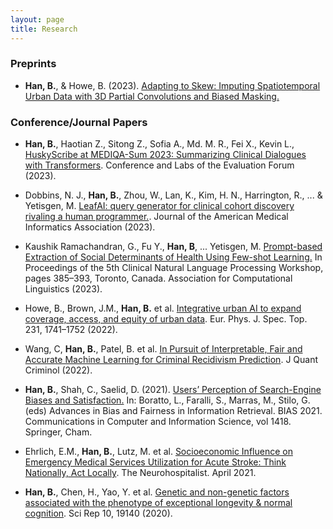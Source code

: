 ```yaml
---
layout: page
title: Research
---
```


### Preprints

- **Han, B.**, & Howe, B. (2023). [Adapting to Skew: Imputing Spatiotemporal Urban Data with 3D Partial Convolutions and Biased Masking.](https://arxiv.org/abs/2301.04233)

### Conference/Journal Papers

- **Han, B.**, Haotian Z., Sitong Z., Sofia A., Md. M. R., Fei X., Kevin L., [HuskyScribe at MEDIQA-Sum 2023: Summarizing
Clinical Dialogues with Transformers](https://www.dei.unipd.it/~faggioli/temp/CLEF2023-proceedings/paper-124.pdf). Conference and Labs of the Evaluation Forum (2023).

- Dobbins, N. J., **Han, B.**, Zhou, W., Lan, K., Kim, H. N., Harrington, R., ... & Yetisgen, M. [LeafAI: query generator for clinical cohort discovery rivaling a human programmer.](https://doi.org/10.1093/jamia/ocad149). Journal of the American Medical Informatics Association (2023).

- Kaushik Ramachandran, G., Fu Y., **Han, B**, ... Yetisgen, M. [Prompt-based Extraction of Social Determinants of Health Using Few-shot Learning.](https://aclanthology.org/2023.clinicalnlp-1.41/) In Proceedings of the 5th Clinical Natural Language Processing Workshop, pages 385–393, Toronto, Canada. Association for Computational Linguistics (2023). 

- Howe, B., Brown, J.M., **Han, B.** et al. [Integrative urban AI to expand coverage, access, and equity of urban data](https://link.springer.com/article/10.1140/epjs/s11734-022-00475-z#citeas). Eur. Phys. J. Spec. Top. 231, 1741–1752 (2022).

- Wang, C, **Han, B.**, Patel, B. et al. [In Pursuit of Interpretable, Fair and Accurate Machine Learning for Criminal Recidivism Prediction](https://link.springer.com/article/10.1007/s10940-022-09545-w). J Quant Criminol (2022).

- **Han, B.**, Shah, C., Saelid, D. (2021). [Users’ Perception of Search-Engine Biases and Satisfaction.](https://doi.org/10.1007/978-3-030-78818-6_3) In: Boratto, L., Faralli, S., Marras, M., Stilo, G. (eds) Advances in Bias and Fairness in Information Retrieval. BIAS 2021. Communications in Computer and Information Science, vol 1418. Springer, Cham. 

- Ehrlich, E.M., **Han, B.**, Lutz, M. et al. [Socioeconomic Influence on Emergency Medical Services Utilization for Acute Stroke: Think Nationally, Act Locally](https://journals.sagepub.com/doi/abs/10.1177/19418744211010049). The Neurohospitalist. April 2021.

- **Han, B.**, Chen, H., Yao, Y. et al. [Genetic and non-genetic factors associated with the phenotype of exceptional longevity & normal cognition](https://www.nature.com/articles/s41598-020-75446-2). Sci Rep 10, 19140 (2020).
